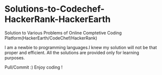 # Solutions-to-Codechef-HackerRank-HackerEarth
Solution to Various Problems of Online Comptetive Coding Platform(HackerEarth/CodeChef/HackerRank)

I am a newbie to programming languages.I knew my solution will not be that proper and efficient.
All the solutions are provided only for learning purposes.

Pull/Commit :) Enjoy coding !
